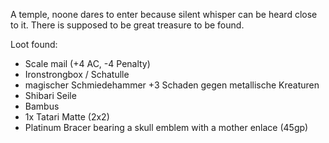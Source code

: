 A temple, noone dares to enter because silent whisper can be heard close to it.
There is supposed to be great treasure to be found.

Loot found:
- Scale mail (+4 AC, -4 Penalty)
- Ironstrongbox / Schatulle 
- magischer Schmiedehammer +3 Schaden gegen metallische Kreaturen
- Shibari Seile
- Bambus
- 1x Tatari Matte (2x2)
- Platinum Bracer bearing a skull emblem with a mother enlace (45gp)